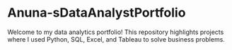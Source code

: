 # Anuna-sDataAnalystPortfolio
Welcome to my data analytics portfolio! This repository highlights projects where I used Python, SQL, Excel, and Tableau to solve business problems.
